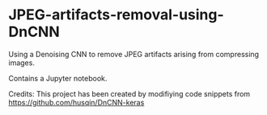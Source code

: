 # JPEG-artifacts-removal-using-DnCNN
Using a Denoising CNN to remove JPEG artifacts arising from compressing images.

Contains a Jupyter notebook.

Credits: This project has been created by modifiying code snippets from https://github.com/husqin/DnCNN-keras

